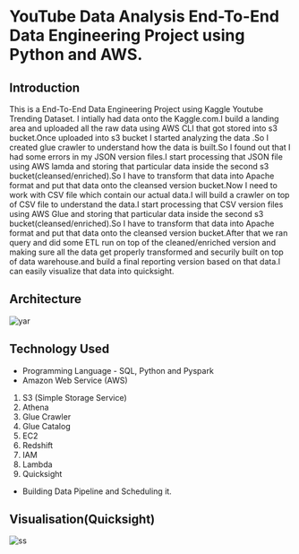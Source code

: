 # YouTube Data Analysis End-To-End Data Engineering Project using Python and AWS.

## Introduction 
This is a End-To-End Data Engineering Project using Kaggle Youtube Trending Dataset.
I intially had data onto the Kaggle.com.I build a landing area and uploaded all the raw data using AWS CLI that got stored into s3 bucket.Once uploaded into s3 bucket I started analyzing the data .So I created glue crawler to understand how the data is built.So I found out that I had some errors in my JSON version files.I start processing that JSON file using AWS lamda and storing that particular data inside the second s3 bucket(cleansed/enriched).So I have to transform that data into Apache format and put that data onto the cleansed version bucket.Now I need to work with CSV file which contain our actual data.I will build a crawler on top of CSV file to understand the data.I start processing that CSV version files using AWS Glue and storing that particular data inside the second s3 bucket(cleansed/enriched).So I have to transform that data into Apache format and put that data onto the cleansed version bucket.After that we ran query and did some ETL run on top of the cleaned/enriched version and making sure all the data get properly transformed and securily built on top of data warehouse.and build a final reporting version based on that data.I can easily visualize that data into quicksight.

## Architecture 
![yar](https://user-images.githubusercontent.com/106689439/212522730-cc2a3c6c-8dba-46b3-8c5d-40e4840c1e23.jpg)

## Technology Used
- Programming Language - SQL, Python and Pyspark
- Amazon Web Service (AWS)
1. S3 (Simple Storage Service)
2. Athena
3. Glue Crawler
4. Glue Catalog
5. EC2
6. Redshift
7. IAM
8. Lambda
9. Quicksight
- Building Data Pipeline and Scheduling it.

## Visualisation(Quicksight)
![ss](https://user-images.githubusercontent.com/106689439/212527366-8b561833-0efa-45ba-9f69-ef1e2488b3b2.jpg)



 

